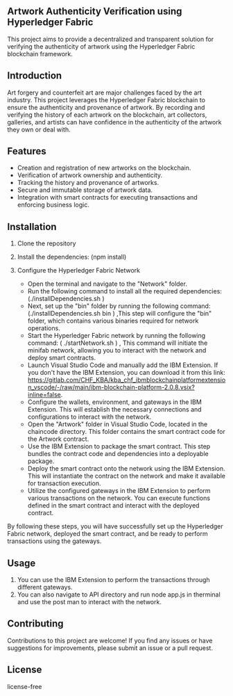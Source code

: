 Artwork Authenticity Verification using Hyperledger Fabric
-----------------------------------------------------------

This project aims to provide a decentralized and transparent solution for verifying the authenticity of artwork using the Hyperledger Fabric blockchain framework.

Introduction
------------

Art forgery and counterfeit art are major challenges faced by the art industry. This project leverages the Hyperledger Fabric blockchain to ensure the authenticity and provenance of artwork. By recording and verifying the history of each artwork on the blockchain, art collectors, galleries, and artists can have confidence in the authenticity of the artwork they own or deal with.

Features
--------

- Creation and registration of new artworks on the blockchain.
- Verification of artwork ownership and authenticity.
- Tracking the history and provenance of artworks.
- Secure and immutable storage of artwork data.
- Integration with smart contracts for executing transactions and enforcing business logic.

Installation
------------

1. Clone the repository

2. Install the dependencies: (npm install)

3. Configure the Hyperledger Fabric Network
    - Open the terminal and navigate to the "Network" folder.
    - Run the following command to install all the required dependencies: (./installDependencies.sh )
    - Next, set up the "bin" folder by running the following command: (./installDependencies.sh bin ) ,This step will configure the "bin" folder, which contains various binaries required for network operations.
    - Start the Hyperledger Fabric network by running the following command: ( ./startNetwork.sh ) , This command will initiate the minifab network, allowing you to interact with the network and deploy smart contracts.
    - Launch Visual Studio Code and manually add the IBM Extension. If you don't have the IBM Extension, you can download it from this link: https://gitlab.com/CHF_KBA/kba_chf_ibmblockchainplatformextension_vscode/-/raw/main/ibm-blockchain-platform-2.0.8.vsix?inline=false.
    - Configure the wallets, environment, and gateways in the IBM Extension. This will establish the necessary connections and configurations to interact with the network.
    - Open the "Artwork" folder in Visual Studio Code, located in the chaincode directory. This folder contains the smart contract code for the Artwork contract.
    - Use the IBM Extension to package the smart contract. This step bundles the contract code and dependencies into a deployable package.
    - Deploy the smart contract onto the network using the IBM Extension. This will instantiate the contract on the network and make it available for transaction execution.
    - Utilize the configured gateways in the IBM Extension to perform various transactions on the network. You can execute functions defined in the smart contract and interact with the deployed contract.

By following these steps, you will have successfully set up the Hyperledger Fabric network, deployed the smart contract, and be ready to perform transactions using the gateways.

Usage
-----

1. You can use the IBM Extension to perform the transactions through different gateways.
2. You can also navigate to API directory and run node app.js in therminal and use the post man to interact with the network.

Contributing
------------

Contributions to this project are welcome! If you find any issues or have suggestions for improvements, please submit an issue or a pull request.

License
-------

license-free
